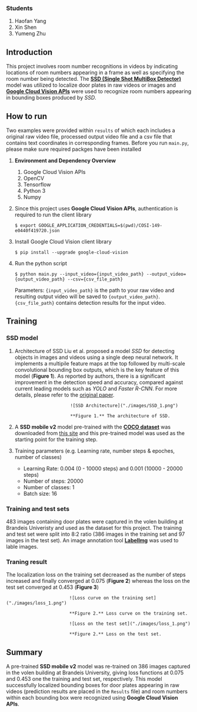 ### Students
1. Haofan Yang
2. Xin Shen
3. Yumeng Zhu

## Introduction
This project involves room number recognitions in videos by indicating locations of room numbers appearing in a frame as well as specifying the room number being detected. The **[SSD (Single Shot MultiBox Detector)](https://arxiv.org/abs/1512.02325)** model was utilized to localize door plates in raw videos or images and **[Google Cloud Vision APIs](https://cloud.google.com/vision/docs/libraries?hl=zh-cn)** were used to recognize room numbers appearing in bounding boxes produced by *SSD*. 

## How to run
Two examples were provided within `results` of which each includes a original raw video file, processed output video file and a csv file that contains text coordinates in corresponding frames. Before you run `main.py`, please make sure required packges have been installed
1. **Environment and Dependency Overview**
	1. Google Cloud Vision APIs
	2. OpenCV
	3. Tensorflow
	4. Python 3
	5. Numpy

2. Since this project uses **Google Cloud Vision APIs**, authentication is required to run the client library

	`$ export GOOGLE_APPLICATION_CREDENTIALS=$(pwd)/COSI-149-e0440f419720.json` 

3. Install Google Cloud Vision client library

	`$ pip install --upgrade google-cloud-vision`

4. Run the python script

	`$ python main.py --input_video={input_video_path} --output_video={output_video_path} --csv={csv_file_path}`

	Parameters: `{input_video_path}` is the path to your raw video and resulting output video will be saved to `{output_video_path}`. `{csv_file_path}` contains detection results for the input video.

## Training
### SSD model
1. Architecture of SSD
	Liu et al. proposed a model *SSD* for detecting objects in images and videos using a single deep neural network. It implements a multipile feature maps at the top followed by multi-scale convolutional bounding box outputs, which is the key feature of this model (**Figure 1**). As reported by authors, there is a significant improvement in the detection speed and accuracy, compared against current leading models such as *YOLO* and *Faster R-CNN*. For more details, please refer to the [original paper](https://arxiv.org/abs/1512.02325).
							
							![SSD Architecture]("./images/SSD_1.png")

							**Figure 1.** The architecture of SSD.

2. A **SSD mobile v2** model pre-trained with the **[COCO dataset](http://cocodataset.org/#home)** was downloaded from [this site](https://github.com/tensorflow/models/blob/master/research/object_detection/g3doc/detection_model_zoo.md) and this pre-trained model was used as the starting point for the training step.

3. Training parameters (e.g. Learning rate, number steps & epoches, number of classes)
	* Learning Rate: 0.004 (0 - 10000 steps) and 0.001 (10000 - 20000 steps)
	* Number of steps: 20000
	* Number of classes: 1
	* Batch size: 16

### Training and test sets
483 images containing door plates were captured in the volen building at Brandeis Univeristy and used as the dataset for this project. The training and test set were split into 8:2 ratio (386 images in the training set and 97 images in the test set). An image annotation tool **[LabelImg](https://github.com/tzutalin/labelImg)** was used to lable images.

### Traning result
The localization loss on the training set decreased as the number of steps increased and finally converged at 0.075 (**Figure 2**) whereas the loss on the test set converged at 0.453 (**Figure 3**)
							
							![Loss curve on the training set]("./images/loss_1.png")

							**Figure 2.** Loss curve on the training set.
							
							![Loss on the test set]("./images/loss_1.png")

							**Figure 2.** Loss on the test set.

## Summary
A pre-trained **SSD mobile v2** model was re-trained on 386 images captured in the volen building at Brandeis University, giving loss functions at 0.075 and 0.453 one the training and test set, respectively. This model successfully localized bounding boxes for door plates appearing in raw videos (prediction results are placed in the `Results` file) and room numbers within each bounding box were recognized using **Google Cloud Vision APIs**.
